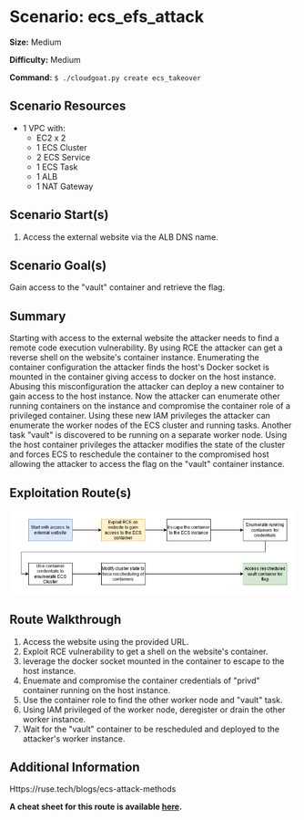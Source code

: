 # Scenario: ecs_efs_attack

**Size:** Medium

**Difficulty:** Medium

**Command:** `$ ./cloudgoat.py create ecs_takeover`

## Scenario Resources

- 1 VPC with:
    - EC2 x 2
    - 1 ECS Cluster
    - 2 ECS Service
    - 1 ECS Task 
    - 1 ALB
    - 1 NAT Gateway

## Scenario Start(s)

1. Access the external website via the ALB DNS name.

## Scenario Goal(s)

Gain access to the "vault" container and retrieve the flag.

## Summary

Starting with access to the external website the attacker needs to find a remote code execution vulnerability. By using RCE the attacker can get a reverse shell on the website's container instance. Enumerating the container configuration the attacker finds the host's Docker socket is mounted in the container giving access to docker on the host instance. Abusing this misconfiguration the attacker can deploy a new container to gain access to the host instance. Now the attacker can enumerate other running containers on the instance and compromise the container role of a privileged container. Using these new IAM privileges the attacker can enumerate the worker nodes of the ECS cluster and running tasks. Another task "vault" is discovered to be running on a separate worker node. Using the host container privileges the attacker modifies the state of the cluster and forces ECS to reschedule the container to the compromised host allowing the attacker to access the flag on the "vault" container instance. 

## Exploitation Route(s)

![Scenario Route(s)](assets/diagram.png)

## Route Walkthrough 

1. Access the website using the provided URL.
2. Exploit RCE vulnerability to get a shell on the website's container.
3. leverage the docker socket mounted in the container to escape to the host instance.
4. Enuemate and compromise the container credentials of "privd" container running on the host instance.
5. Use the container role to find the other worker node and "vault" task.
6. Using IAM privileged of the worker node, deregister or drain the other worker instance.
7. Wait for the "vault" container to be rescheduled and deployed to the attacker's worker instance.


## Additional Information

Https://ruse.tech/blogs/ecs-attack-methods

**A cheat sheet for this route is available [here](./cheat_sheet.md).**
